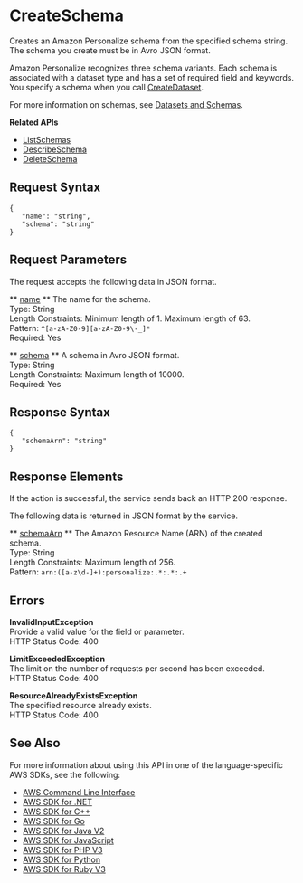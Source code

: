 # CreateSchema<a name="API_CreateSchema"></a>

Creates an Amazon Personalize schema from the specified schema string\. The schema you create must be in Avro JSON format\.

Amazon Personalize recognizes three schema variants\. Each schema is associated with a dataset type and has a set of required field and keywords\. You specify a schema when you call [CreateDataset](API_CreateDataset.md)\.

For more information on schemas, see [Datasets and Schemas](https://docs.aws.amazon.com/personalize/latest/dg/how-it-works-dataset-schema.html)\.

**Related APIs**
+  [ListSchemas](API_ListSchemas.md) 
+  [DescribeSchema](API_DescribeSchema.md) 
+  [DeleteSchema](API_DeleteSchema.md) 

## Request Syntax<a name="API_CreateSchema_RequestSyntax"></a>

```
{
   "name": "string",
   "schema": "string"
}
```

## Request Parameters<a name="API_CreateSchema_RequestParameters"></a>

The request accepts the following data in JSON format\.

 ** [name](#API_CreateSchema_RequestSyntax) **   <a name="personalize-CreateSchema-request-name"></a>
The name for the schema\.  
Type: String  
Length Constraints: Minimum length of 1\. Maximum length of 63\.  
Pattern: `^[a-zA-Z0-9][a-zA-Z0-9\-_]*`   
Required: Yes

 ** [schema](#API_CreateSchema_RequestSyntax) **   <a name="personalize-CreateSchema-request-schema"></a>
A schema in Avro JSON format\.  
Type: String  
Length Constraints: Maximum length of 10000\.  
Required: Yes

## Response Syntax<a name="API_CreateSchema_ResponseSyntax"></a>

```
{
   "schemaArn": "string"
}
```

## Response Elements<a name="API_CreateSchema_ResponseElements"></a>

If the action is successful, the service sends back an HTTP 200 response\.

The following data is returned in JSON format by the service\.

 ** [schemaArn](#API_CreateSchema_ResponseSyntax) **   <a name="personalize-CreateSchema-response-schemaArn"></a>
The Amazon Resource Name \(ARN\) of the created schema\.  
Type: String  
Length Constraints: Maximum length of 256\.  
Pattern: `arn:([a-z\d-]+):personalize:.*:.*:.+` 

## Errors<a name="API_CreateSchema_Errors"></a>

 **InvalidInputException**   
Provide a valid value for the field or parameter\.  
HTTP Status Code: 400

 **LimitExceededException**   
The limit on the number of requests per second has been exceeded\.  
HTTP Status Code: 400

 **ResourceAlreadyExistsException**   
The specified resource already exists\.  
HTTP Status Code: 400

## See Also<a name="API_CreateSchema_SeeAlso"></a>

For more information about using this API in one of the language\-specific AWS SDKs, see the following:
+  [AWS Command Line Interface](https://docs.aws.amazon.com/goto/aws-cli/personalize-2018-05-22/CreateSchema) 
+  [AWS SDK for \.NET](https://docs.aws.amazon.com/goto/DotNetSDKV3/personalize-2018-05-22/CreateSchema) 
+  [AWS SDK for C\+\+](https://docs.aws.amazon.com/goto/SdkForCpp/personalize-2018-05-22/CreateSchema) 
+  [AWS SDK for Go](https://docs.aws.amazon.com/goto/SdkForGoV1/personalize-2018-05-22/CreateSchema) 
+  [AWS SDK for Java V2](https://docs.aws.amazon.com/goto/SdkForJavaV2/personalize-2018-05-22/CreateSchema) 
+  [AWS SDK for JavaScript](https://docs.aws.amazon.com/goto/AWSJavaScriptSDK/personalize-2018-05-22/CreateSchema) 
+  [AWS SDK for PHP V3](https://docs.aws.amazon.com/goto/SdkForPHPV3/personalize-2018-05-22/CreateSchema) 
+  [AWS SDK for Python](https://docs.aws.amazon.com/goto/boto3/personalize-2018-05-22/CreateSchema) 
+  [AWS SDK for Ruby V3](https://docs.aws.amazon.com/goto/SdkForRubyV3/personalize-2018-05-22/CreateSchema) 